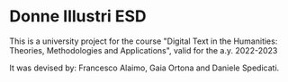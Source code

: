 # Donne Illustri ESD

This is a university project for the course "Digital Text in the Humanities: Theories, Methodologies and Applications", valid for the a.y. 2022-2023

It was devised by: Francesco Alaimo, Gaia Ortona and Daniele Spedicati. 
